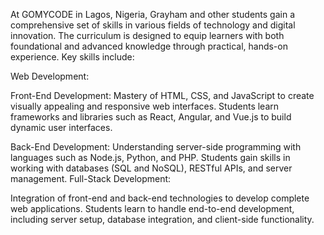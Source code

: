 At GOMYCODE in Lagos, Nigeria, Grayham and other students gain a comprehensive set of skills in various fields of technology and digital innovation. The curriculum is designed to equip learners with both foundational and advanced knowledge through practical, hands-on experience. Key skills include:

Web Development:

Front-End Development: Mastery of HTML, CSS, and JavaScript to create visually appealing and responsive web interfaces. Students learn frameworks and libraries such as React, Angular, and Vue.js to build dynamic user interfaces.


Back-End Development: Understanding server-side programming with languages such as Node.js, Python, and PHP. Students gain skills in working with databases (SQL and NoSQL), RESTful APIs, and server management.
Full-Stack Development:


Integration of front-end and back-end technologies to develop complete web applications. Students learn to handle end-to-end development, including server setup, database integration, and client-side functionality.
